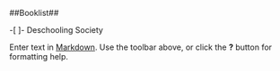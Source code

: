 ##Booklist##

-[ ]- Deschooling Society

Enter text in [Markdown](http://daringfireball.net/projects/markdown/). Use the toolbar above, or click the **?** button for formatting help.
